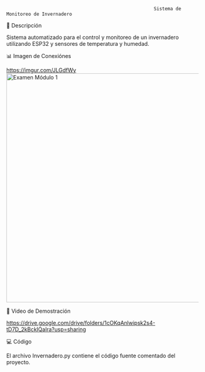                                                           Sistema de Monitoreo de Invernadero


📝 Descripción

Sistema automatizado para el control y monitoreo de un invernadero utilizando ESP32 y sensores de temperatura y humedad.



📊 Imagen de Conexiónes


https://imgur.com/JLGdfWy
<img src="https://github.com/user-attachments/assets/d7186407-9d3a-4684-a795-2180c99acbd6" width="600" alt="Examen Módulo 1"/>




🎥 Video de Demostración


https://drive.google.com/drive/folders/1cOKqAnlwipsk2s4-tD7D_2kBckIQaIra?usp=sharing



💻 Código


El archivo Invernadero.py contiene el código fuente comentado del proyecto.
